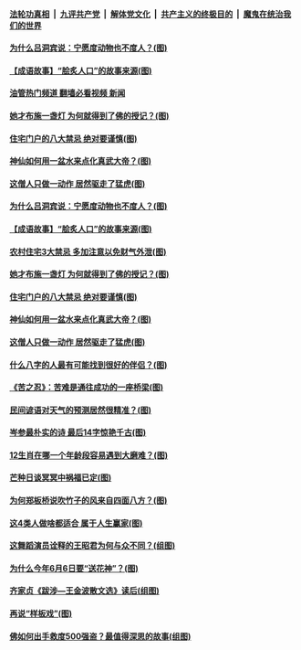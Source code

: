 ####  [法轮功真相](../../../../basic/blob/master/README.md?t=06091231) &nbsp;|&nbsp; [九评共产党](../../../../9ping.md/blob/master/README.md?t=06091231) &nbsp;|&nbsp; [解体党文化](../../../../jtdwh.md/blob/master/README.md?t=06091231)  &nbsp;|&nbsp; [共产主义的终极目的](../../../../gczydzjmd.md/blob/master/README.md?t=06091231) &nbsp;|&nbsp; [魔鬼在统治我们的世界](../../../../mgztzwmdsj.md/blob/master/README.md?t=06091231) 

#### [为什么吕洞宾说：宁愿度动物也不度人？(图)](../pages/p7/1005920.md?t=06091231) 

#### [【成语故事】“脍炙人口”的故事来源(图)](../pages/p7/1008397.md?t=06091231) 

#### [油管热门频道 翻墙必看视频 新闻](http://45.76.130.85:81/youtube.html?06091231)

#### [她才布施一盏灯 为何就得到了佛的授记？(图)](../pages/p7/1007620.md?t=06091231) 

#### [住宅门户的八大禁忌 绝对要谨慎(图)](../pages/p7/1005797.md?t=06091231) 

#### [神仙如何用一盆水来点化真武大帝？(图)](../pages/p7/1007623.md?t=06091231) 

#### [这僧人只做一动作 居然驱走了猛虎(图)](../pages/p7/1007820.md?t=06091231) 

#### [为什么吕洞宾说：宁愿度动物也不度人？(图)](../pages/p7/1005920.md?t=06091231) 

#### [【成语故事】“脍炙人口”的故事来源(图)](../pages/p7/1008397.md?t=06091231) 

#### [农村住宅3大禁忌 多加注意以免财气外泄(图)](../pages/p7/1005887.md?t=06091231) 

#### [她才布施一盏灯 为何就得到了佛的授记？(图)](../pages/p7/1007620.md?t=06091231) 

#### [住宅门户的八大禁忌 绝对要谨慎(图)](../pages/p7/1005797.md?t=06091231) 

#### [神仙如何用一盆水来点化真武大帝？(图)](../pages/p7/1007623.md?t=06091231) 

#### [这僧人只做一动作 居然驱走了猛虎(图)](../pages/p7/1007820.md?t=06091231) 

#### [什么八字的人最有可能找到很好的伴侣？(图)](../pages/p7/1004508.md?t=06091231) 

#### [《苦之忍》：苦难是通往成功的一座桥梁(图)](../pages/p7/1008344.md?t=06091231) 

#### [民间谚语对天气的预测居然很精准？(图)](../pages/p7/1001257.md?t=06091231) 

#### [岑参最朴实的诗 最后14字惊艳千古(图)](../pages/p7/1001654.md?t=06091231) 

#### [12生肖在哪一个年龄段容易遇到大磨难？(图)](../pages/p7/1004534.md?t=06091231) 

#### [芒种日谈冥冥中祸福已定(图)](../pages/p7/1008156.md?t=06091231) 

#### [为何郑板桥说吹竹子的风来自四面八方？(图)](../pages/p7/1007439.md?t=06091231) 

#### [这4类人做啥都适合 属于人生赢家(图)](../pages/p7/1003388.md?t=06091231) 

#### [这舞蹈演员诠释的王昭君为何与众不同？(组图)](../pages/p7/1008213.md?t=06091231) 

#### [为什么今年6月6日要“送花神”？(图)](../pages/p7/1007617.md?t=06091231) 

#### [齐家贞《跋涉—王金波散文选》读后(组图)](../pages/p7/1008226.md?t=06091231) 

#### [再说“样板戏”(图)](../pages/p7/1008180.md?t=06091231) 

#### [佛如何出手救度500强盗？最值得深思的故事(组图)](../pages/p7/1006587.md?t=06091231) 

<img src='http://gfw-breaker.win/goodnews/indexes/p7.md' width='0px' height='0px'/>
